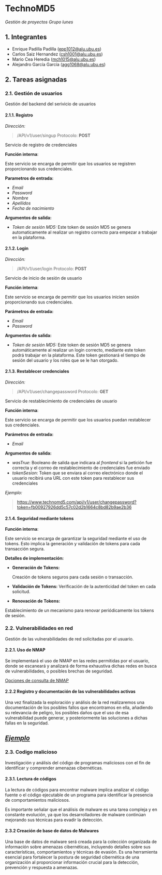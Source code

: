 # TechnoMD5
*Gestión de proyectos*
*Grupo lunes*
## 1. Integrantes
 - Enrique Padilla Padilla (epp1012@alu.ubu.es)
 - Carlos Saiz Hernandez (csh1001@alu.ubu.es)
 - Mario Cea Heredia (mch1015@alu.ubu.es)
 - Alejandro García García (agg1068@alu.ubu.es)

 ## 2. Tareas asignadas
 ### 2.1. Gestión de usuarios
Gestión del backend del serivicio de usuarios
 #### 2.1.1. Registro

*Dirección:*

 > /API/v1/user/singup
  Protocolo: **POST**

 Servicio de registro de credenciales

 **Función interna**:
 
 Este servicio se encarga de permitir que los usuarios se registren proporcionando sus credenciales.

**Parametros de entrada:**
 - *Email*
 - *Password*
 - *Nombre*
 - *Apellidos*
 - *Fecha de nacimiento*

**Argumentos de salida:**
 - *Token de sesión MD5:* Este token de sesión MD5 se genera automaticamente al realizar un registro correcto para empezar a trabajar en la plataforma.


 #### 2.1.2. Login

*Dirección:*
 > /API/v1/user/login
  Protocolo: **POST**

 Servicio de inicio de sesión de usuario

 **Función interna**:
 
Este servicio se encarga de permitir que los usuarios inicien sesión proporcionando sus credenciales.


**Parámetros de entrada:**

 - *Email*
 - *Password*

**Argumentos de salida:**
 - *Token de sesión MD5:* Este token de sesión MD5 se genera automáticamente al realizar un login correcto, mediante este token podrá trabajar en la plataforma. Este token gestionará el tiempo de sesión del usuario y los roles que se le han otorgado.

 #### 2.1.3. Restablecer credenciales

*Dirección:*
 > /API/v1/user/changepassword 
 Protocolo: **GET**
 

 Servicio de restablecimiento de credenciales de usuario

 **Función interna**:
 
Este servicio se encarga de permitir que los usuarios puedan restablecer sus credenciales.


**Parámetros de entrada:**
 - *Email*

**Argumentos de salida:**
 - *wasTrue*: Booleano de salida que indicara al *frontend* si la petición fue correcta y el correo de restablecimiento de credenciales fue enviado
- *tokenSesion*: Token que se enviara al correo electrónico donde el usuario recibirá una URL con este token para restablecer sus credenciales

*Ejemplo:*
> https://www.technomd5.com/api/v1/user/changepassword?token=fb00927926dd5c57c02d2b1664c8bd82b9ae2b36

#### 2.1.4. Seguridad mediante tokens

**Función interna**:

Este servicio se encarga de garantizar la seguridad mediante el uso de tokens. Esto implica la generación y validación de tokens para cada transacción segura.

**Detalles de implementación:**

 - **Generación de Tokens:**

    Creación de tokens seguros para cada sesión o transacción.
    
 - **Validación de Tokens:**
    Verificación de la autenticidad del token en cada solicitud.

 - **Renovación de Tokens:**

Establecimiento de un mecanismo para renovar periódicamente los tokens de sesión.

### 2.2. Vulnerabilidades en red
Gestión de las vulnerabilidades de red solicitadas por el usuario.

 #### 2.2.1. Uso de NMAP
 Se implementará el uso de NMAP en las redes permitidas por el usuario, donde se escaneará y analizará de forma exhaustiva dichas redes en busca de vulnerabilidades, o posibles brechas de seguridad.

 [Opciones de consulta de NMAP](https://nmap.org/man/es/)

 #### 2.2.2 Registro y documentación de las vulnerabilidades activas
 Una vez finalizada la exploración y análisis de la red realizaremos una documentación de los posibles fallos que encontramos en ella, añadiendo su relevancia de peligro, los posibles daños que el uso de esa vulnerabilidad puede generar, y posteriormente las soluciones a dichas fallas en la seguridad.

 [*Ejemplo*](./html/ejemploNMAP.html)
---------------------------
### 2.3. Codigo malicioso
Investigación y análisis del código de programas maliciosos con el fin de identificar y comprender amenazas cibernéticas. 

  #### 2.3.1. Lectura de códigos
La lectura de códigos para encontrar malware implica analizar el código fuente o el código ejecutable de un programa para identificar la presencia de comportamientos maliciosos.

Es importante señalar que el análisis de malware es una tarea compleja y en constante evolución, ya que los desarrolladores de malware continúan mejorando sus técnicas para evadir la detección.

 #### 2.3.2 Creación de base de datos de Malwares
Una base de datos de malware será creada para la colección organizada de información sobre amenazas cibernéticas, incluyendo detalles sobre sus características, comportamientos y técnicas de evasión. 
Es una herramienta esencial para fortalecer la postura de seguridad cibernética de una organización al proporcionar información crucial para la detección, prevención y respuesta a amenazas.
